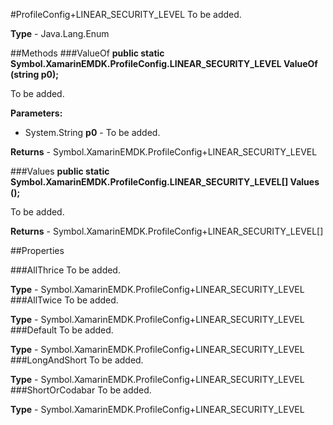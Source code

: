 #ProfileConfig+LINEAR_SECURITY_LEVEL
To be added.

**Type** - Java.Lang.Enum

##Methods
###ValueOf
**public static Symbol.XamarinEMDK.ProfileConfig.LINEAR_SECURITY_LEVEL ValueOf (string p0);**

To be added.

**Parameters:** 

* System.String **p0** - To be added.

**Returns** - Symbol.XamarinEMDK.ProfileConfig+LINEAR_SECURITY_LEVEL

###Values
**public static Symbol.XamarinEMDK.ProfileConfig.LINEAR_SECURITY_LEVEL[] Values ();**

To be added.


**Returns** - Symbol.XamarinEMDK.ProfileConfig+LINEAR_SECURITY_LEVEL[]

##Properties

###AllThrice
To be added.

**Type** - Symbol.XamarinEMDK.ProfileConfig+LINEAR_SECURITY_LEVEL
###AllTwice
To be added.

**Type** - Symbol.XamarinEMDK.ProfileConfig+LINEAR_SECURITY_LEVEL
###Default
To be added.

**Type** - Symbol.XamarinEMDK.ProfileConfig+LINEAR_SECURITY_LEVEL
###LongAndShort
To be added.

**Type** - Symbol.XamarinEMDK.ProfileConfig+LINEAR_SECURITY_LEVEL
###ShortOrCodabar
To be added.

**Type** - Symbol.XamarinEMDK.ProfileConfig+LINEAR_SECURITY_LEVEL


